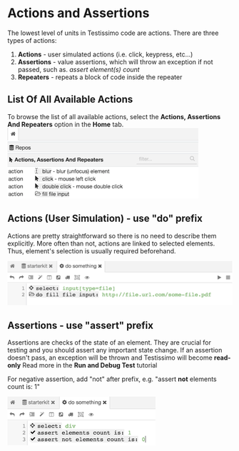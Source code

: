 # Actions and Assertions 

The lowest level of units in Testissimo code are actions. There are three types of actions: 
1. **Actions** - user simulated actions (i.e. click, keypress, etc...) 
2. **Assertions** - value assertions, which will throw an exception if not passed, such as. _assert element(s) count_
3. **Repeaters** - repeats a block of code inside the repeater

## List Of All Available Actions
To browse the list of all available actions, select the **Actions, Assertions And Repeaters** option in the **Home** tab. 
![](/documentation/images/actions_list.png)

## Actions (User Simulation) - use "do" prefix

Actions are pretty straightforward so there is no need to describe them explicitly. More often than not, actions are linked to selected elements. Thus, element's selection is usually required beforehand.

![](/documentation/images/action.png)

## Assertions - use "assert" prefix

Assertions are checks of the state of an element. 
They are crucial for testing and you should assert any important state change.
If an assertion doesn't pass, an exception will be thrown and Testissimo will become **read-only**
Read more in the **Run and Debug Test** tutorial

For negative assertion, add "not" after prefix, e.g. "assert **not** elements count is: 1"

![](/documentation/images/assert.png)